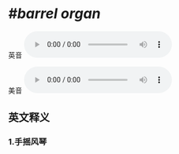 # ***\#barrel organ*** 
英音
<audio src="./media/barrel organ1.aac" controls="controls"></audio>

美音
<audio src="./media/barrel organ2.aac" controls="controls"></audio>



  

英文释义
---
### 1.**手摇风琴**  


